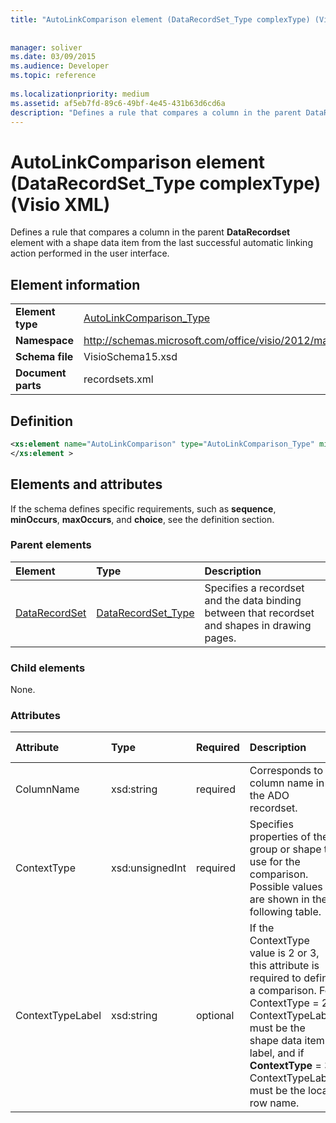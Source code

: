 ```yaml
---
title: "AutoLinkComparison element (DataRecordSet_Type complexType) (Visio XML)"
 
 
manager: soliver
ms.date: 03/09/2015
ms.audience: Developer
ms.topic: reference
 
ms.localizationpriority: medium
ms.assetid: af5eb7fd-89c6-49bf-4e45-431b63d6cd6a
description: "Defines a rule that compares a column in the parent DataRecordset element with a shape data item from the last successful automatic linking action performed in the user interface."
---
```


# AutoLinkComparison element (DataRecordSet_Type complexType) (Visio XML)

Defines a rule that compares a column in the parent **DataRecordset** element with a shape data item from the last successful automatic linking action performed in the user interface. 
  
## Element information

|||
|:-----|:-----|
|**Element type** <br/> |[AutoLinkComparison_Type](autolinkcomparison_type-complextypevisio-xml.md) <br/> |
|**Namespace** <br/> |http://schemas.microsoft.com/office/visio/2012/main  <br/> |
|**Schema file** <br/> |VisioSchema15.xsd  <br/> |
|**Document parts** <br/> |recordsets.xml  <br/> |
   
## Definition

```XML
<xs:element name="AutoLinkComparison" type="AutoLinkComparison_Type" minOccurs="0" maxOccurs="unbounded" >
</xs:element >
```

## Elements and attributes

If the schema defines specific requirements, such as **sequence**, **minOccurs**, **maxOccurs**, and **choice**, see the definition section. 
  
### Parent elements

|**Element**|**Type**|**Description**|
|:-----|:-----|:-----|
|[DataRecordSet](datarecordset-element-datarecordsets_type-complextypevisio-xml.md) <br/> |[DataRecordSet_Type](datarecordset_type-complextypevisio-xml.md) <br/> |Specifies a recordset and the data binding between that recordset and shapes in drawing pages.  <br/> |
   
### Child elements

None.
  
### Attributes

|**Attribute**|**Type**|**Required**|**Description**|**Possible values**|
|:-----|:-----|:-----|:-----|:-----|
|ColumnName  <br/> |xsd:string  <br/> |required  <br/> |Corresponds to a column name in the ADO recordset.  <br/> |Values of the xsd:string type.  <br/> |
|ContextType  <br/> |xsd:unsignedInt  <br/> |required  <br/> |Specifies properties of the group or shape to use for the comparison. Possible values are shown in the following table.  <br/> |Values of the xsd:unsignedInt type.  <br/> |
|ContextTypeLabel  <br/> |xsd:string  <br/> |optional  <br/> |If the ContextType value is 2 or 3, this attribute is required to define a comparison. For ContextType = 2, ContextTypeLabel must be the shape data item label, and if **ContextType** = 3, ContextTypeLabel must be the local row name.  <br/> |Values of the xsd:string type.  <br/> |
   


